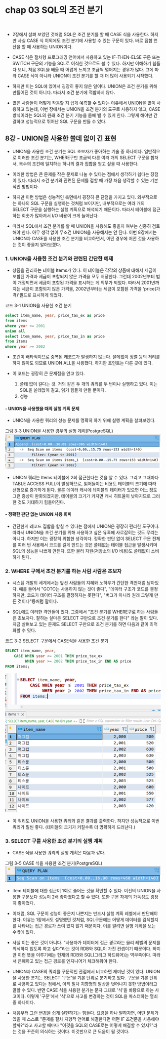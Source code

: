 # chap 03 SQL의 조건 분기

<br>

* 2장에서 살펴 보았던 것처럼 SQL은 조건 분기를 할 때 CASE 식을 사용한다. 하지만 사실 CASE 식 이외에도
조건 분기에 사용할 수 있는 구문이 있다. 바로 집합 연산을 할 때 사용하는 UNION이다. 

* CASE 식은 절차형 프로그래밍 언어에서 사용하고 있는 IF-THEN-ELSE 구문 또는 SWITCH 구문의 기능을 SQL로 이식한 것으로도 
볼 수 있다. 하지만 이해하기 힘들다 보니, 처음 SQL을 배울 때 어렵게 느끼고 조금씩 멀어지는 경우가 많다. 
그에 따라 CASE 식이 아니라 UNION이 조건 분기를 할 때 더 많이 사용되기 시작했다. 

* 하지만 이는 SQL에 있어서 굉장히 좋지 않은 일이다. UNION은 조건 분기를 위해 만들어진 것이 아니다. 
따라서 조건 분기에 적합하지 않다. 

* 많은 사람들이 어떻게 작동할 지 쉽게 예측할 수 있다는 이유에서 UNION을 많이 사용하고 있는데, 이번 장에서는 
UNION을 조건 분기의 도구로 사용하지 않고, CASE 방식이라는 SQL의 원래 조건 분기 기능을 몸에 밸 수 있게 한다. 
그렇게 해야만 간결하고 성능적으로 뛰어난 SQL 구문을 만들 수 있다. 


## 8강 - UNION을 사용한 쓸데 없이 긴 표현

* UNION을 사용한 조건 분기는 SQL 초보자가 좋아하는 기술 중 하나이다. 일반적으로 이러한 조건 분기는, WHERE구만
조금씩 다른 여러 개의 SELECT 구문을 합쳐서, 복수의 조건에 일치하는 하나의 결과 집합을 얻고 싶을 때 사용한다. 

* 이러한 방법은 큰 문제를 작은 문제로 나눌 수 있다는 점에서 생각하기 쉽다는 장점이 있다. 
따라서 조건 분기와 관련된 문제를 접할 때 가장 처음 생각할 수 있는 기본적인 방법이다. 

* 하지만 이런 방법은 성능적인 측면에서 굉장히 큰 단점을 가지고 있다. 외부적으로는 하나의 SQL 구문을 실행하는 것처럼
보이지만, 내부적으로는 여러 개의 SELECT 구문을 실행하는 실행 계획으로 해석되기 때문이다. 따라서 테이블에 접근하는 회숫가 
많아져서 I/O 비용이 크게 늘어난다.

* 따라서 SQL에서 조건 분기를 할 때 UNION을 사용해도 좋을지 여부는 신중히 검토해야 한다. 아무 생각 없이 무조건 UNION을 
사용해서는 안 된다. 이번 8강에서는 UNION과 CASE를 사용한 조건 분기를 비교하면서, 어떤 경우에 어떤 것을 사용하는 것이 좋을지
알아보겠다.


### 1. UNION을 사용한 조건 분기와 관련된 간단한 예제

* 상품을 관리하는 테이블 Items가 있다. 이 테이블은 각각의 상품에 대해서 세금이 포함된 가격과 세금이 포함되지 않은 
가격을 모두 저장한다. 그런데 2002년부터 법이 개정되면서 세금이 포함된 가격을 표시하는 게 의무가 되었다. 따라서 2001년까지는
세금이 포함되지 않은 가격을, 2002년부터는 세금이 포함된 가격을 'price(가격)'필드로 표시하게 되었다.

코드 3-1 UNION을 사용한 조건 분기
```sql
select item_name, year, price_tax_ex as price
from items
where year <= 2001
union all 
select item_name, year, price_tax_in as price
from items 
where year >= 2002
```
* 조건이 배타적이므로 중복된 레코드가 발생하지 않는다. 쓸데없이 정렬 등의 처리를 하지 않아도 되므로 UNION ALL을 
사용했다. 하지만 포인트는 다른 곳에 있다. 

* 이 코드는 굉장히 큰 문제점을 안고 있다.

    1. 쓸데 없이 길다는 것. 거의 같은 두 개의 쿼리를 두 번이나 실행하고 있다. 이는 SQL을 쓸데없이 길고, 읽기 힘들게 만들 뿐이다.
    2. 성능

#### - UNION을 사용했을 때의 실행 계획 문제

* UNION을 사용한 쿼리의 성능 문제를 명확히 하기 위해 실행 계획을 살펴보겠다. 

그림 3-3 UNION을 사용한 경우의 실행 계획(PostgreSQL)
![img.png](img/img1.png)

* UNION 쿼리는 Items 테이블에 2회 접근한다는 것을 알 수 있다. 그리고 그때마다 TABLE ACCESS FULL이 발생하므로, 읽어들이는 비용도 테이블의 크기에 따라 선형으로 증가하게 된다.
물론 데이터 캐시에 테이블의 데이터가 있으면 어느 정도 그런 증상이 완화되겠지만, 테이블의 크기가 커지면 캐시 히트율이 낮아지므로
그러한 것도 기대하기 힘들어진다. 

#### - 정확한 판단 없는 UNION 사용 회피

* 간단한게 레코드 집합을 합칠 수 있다는 점에서 UNION은 굉장히 편리한 도구이다. 따라서 UNION을 조건 분기를 위해 
사용하고 싶은 유혹에 사로잡히는 것도 무리는 아니다. 하지만 이는 굉장히 위험한 생각이다. 정확한 판단 없이 
SELECT 구문 전체를 여러 번 사용해서 코드를 길게 만드는 것은 쓸데없는 테이블 접근을 발생시키며 SQL의 성능을 나쁘게 만든다.
또한 물리 자원(저장소의 I/O 비용)도 쓸데없이 소비하게 된다.

### 2. WHERE 구에서 조건 분기를 하는 사람 사람은 초보자

* 시스템 개발의 세계에서는 앞선 사람들의 지혜와 노하우가 간단한 격언처럼 남아있다. 예를 들어서 "GOTO는 사용하지 않는 것이 좋다",
"데이터 구조가 코드를 결정하지만, 코드가 데이터 구조를 결정하지는 못한다", "버그가 아니라 원래 그렇게 만든 것이다"등처럼 말이다.

* SQL에도 이러한 격언들이 있다. 그중에서 "조건 분기를 WHERE구로 하는 사람들은 초보자다. 잘하는 살마은 SELECT 구만으로 조건 분기를 한다"
라는 말이 있다. 지금 살펴보고 있는 문제도 SELECT 구만으로 조건 분기를 하면 다음과 같이 최적화할 수 잇다. 

코드 3-2 SELECT 구문에서 CASE식을 사용한 조건 분기
```sql
SELECT item_name, year,
    CASE WHEN year <= 2001 THEN price_tax_ex
         WHEN year >= 2002 THEN price_tax_in END AS price
FROM items;
```

![img.png](img/img2.png)

* 이 쿼리도 UNION을 사용한 쿼리와 같은 결과를 출력한다. 하지만 성능적으로 이번 쿼리가 훨씬 좋다.
  (테이블의 크기가 커질수록 더 명확하게 드러난다.)

### 3. SELECT 구를 사용한 조건 분기의 실행 계획

* CASE 식을 사용한 쿼리의 실행 계획은 다음과 같다. 

그림 3-5 CASE 식을 사용한 조건 분기(PostgreSQL)
![img.png](img/img3.png)

* Item 테이블에 대한 접근이 1회로 줄어든 것을 확인할 수 있다. 이전의 UNION을 사용한 구문보다 성능이 2배 좋아졌다고 할 수 있다.
또한 구문 자체의 가독성도 굉장히 좋아졌다.

* 이처럼, SQL 구문이 성능이 좋은지 나쁜지는 반드시 실행 계획 레벨에서 판단해야 한다. 이유는 1장에서도 설명했던 것처럼, SQL구문에는
어떻게 데이터를 검색할지를 나타내는 접근 경로가 쓰여 있지 않기 때문이다. 이를 알려면 실행 계획을 보는 수밖에 없다.

* 사실 이는 좋은 것이 아니다. "사용자가 데이터에 접근 경로라는 물리 레벨의 문제를 의식하지 않도록 하고 싶다"라는 것이 RDB와 SQL이 가진 컨셉이기
때문이다. 하지만 이런 뜻을 이루기에는 현재의 RDB와 SQL(그리고 하드웨어)는 역부족이다. 따라서 은폐하고 있는 접근 경로를 엔지니어가 체크해줘야 한다.

* UNION과 CASE의 쿼리를 구문적인 관점에서 비교하면 재미난 것이 있다. UNION을 사용한 분기는 SELECT '구문'을 기본 단위로 분기하고 있다.
구문을 기본 단위로 사용하고 있다는 점에서, 아직 절차 지향형의 발상을 벗어나지 못한 방법이라고 말할 수 있다. 반면 CASE 식을 사용한 분기는 
문자 그대로 '식'을 바탕으로 하는 사고이다. 이렇게 '구문'에서 '식'으로 사고를 변경하는 것이 SQL을 마스터하는 열쇠 중 하나이다.

* 처음부터 그런 변경을 쉽게 실현하기는 힘들다. 요령을 하나 말하자면, 어떤 문제가 있을 때 스스로 "문제를 절차 지향적 언어로 해결한다면 어떤 IF 조건문을 사용해야 할까?"라고
사고할 때마다 "이것을 SQL의 CASE로는 어떻게 해결할 수 있지?"라는 것을 꾸준히 의식하는 것이다. 이것만으로 큰 도움이 될 것이다.

